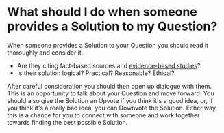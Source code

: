 # What should I do when someone provides a Solution to my Question? #
When someone provides a Solution to your Question you should read it 
thoroughly and consider it. 

* Are they citing fact-based sources and [evidence-based studies][1]? 
* Is their solution logical? Practical? Reasonable? Ethical? 

After careful consideration you should then open up dialogue with them. 
This is an opportunity to talk about your Question and move forward. You 
should also give the Solution an Upvote if you think it's a good idea, or, 
if you think it's a really bad idea, you can Downvote the Solution. Either 
way, this is a chance for you to connect with someone and work together 
towards finding the best possible Solution.

[1]: /help/conversation/research/